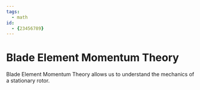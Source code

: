 ```yaml
---
tags:
  - math
id:
  - {23456789}
---
```


# Blade Element Momentum Theory

Blade Element Momentum Theory allows us to understand the mechanics of a stationary rotor.
